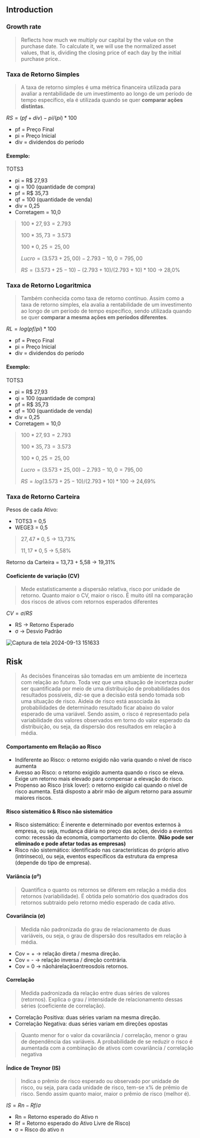 ## Introduction 

### Growth rate 
> Reflects how much we multiply our capital by the value on the purchase date. To calculate it, we will use the normalized asset values, that is, dividing the closing price of each day by the initial purchase price..
 
### Taxa de Retorno Simples
> A taxa de retorno simples é uma métrica financeira utilizada para avaliar a rentabilidade de um investimento ao longo de um período de tempo específico, ela é utilizada quando se quer **comparar ações distintas**.

$RS = (pf + div) - pi/(pi) * 100$

- pf = Preço Final
- pi = Preço Inicial
- div = dividendos do período 

#### Exemplo: 

TOTS3
- pi = R$ 27,93
- qi = 100 (quantidade de compra)
- pf = R$ 35,73
- qf = 100 (quantidade de venda)
- div = 0,25 
- Corretagem = 10,0

> $100 * 27,93 = 2.793$ 
> 
> $100 * 35,73 = 3.573$
> 
> $100 * 0,25 = 25,00$
> 
> $Lucro = (3.573 + 25,00) - 2.793 - 10,0 = 795,00$
> 
> $RS = (3.573 + 25 - 10) - (2.793 + 10)/(2.793 + 10) * 100$ -> 28,0% 

### Taxa de Retorno Logaritmica
> Também conhecida como taxa de retorno contínuo. Assim como a taxa de retorno simples, ela avalia a rentabilidade de um investimento ao longo de um período de tempo específico, sendo utilizada quando se quer **comparar a mesma ações em períodos diferentes**.

$RL = log⁡(pf/pi)* 100$

- pf = Preço Final
- pi = Preço Inicial
- div = dividendos do período 

#### Exemplo: 

TOTS3
- pi = R$ 27,93
- qi = 100 (quantidade de compra)
- pf = R$ 35,73
- qf = 100 (quantidade de venda)
- div = 0,25 
- Corretagem = 10,0

> $100 * 27,93 = 2.793$ 
> 
> $100 * 35,73 = 3.573$
> 
> $100 * 0,25 = 25,00$
> 
> $Lucro = (3.573 + 25,00) - 2.793 - 10,0 = 795,00$
> 
> $RS = log(3.573 + 25 - 10)/(2.793 + 10) * 100$ -> 24,69% 

### Taxa de Retorno Carteira

Pesos de cada Ativo:
- TOTS3 = 0,5
- WEGE3 = 0,5

> $27,47 * 0,5$ -> 13,73%
> 
> $11,17 * 0,5$ -> 5,58% 

Retorno da Carteira = 13,73 + 5,58 -> 19,31%

#### Coeficiente de variação (CV) 
> Mede estatisticamente a dispersão relativa, risco por unidade de retorno. Quanto maior o CV, maior o risco. É muito útil na comparação dos riscos de ativos com retornos esperados diferentes

$CV = σ/RS$

- RS -> Retorno Esperado
- σ -> Desvio Padrão

![Captura de tela 2024-09-13 151633](https://github.com/user-attachments/assets/f8157733-2f1c-42e0-aeee-7fb28689b558)

## Risk
> As decisões financeiras são tomadas em um ambiente de incerteza com relação ao futuro. Toda vez que uma situação de incerteza puder ser quantificada por meio de uma distribuição de probabilidades dos resultados possíveis, diz-se que a decisão está sendo tomada sob uma situação de risco. Aideia de risco está associada às probabilidades de determinado resultado ficar abaixo do valor esperado de uma variável.  Sendo assim, o risco é representado pela variabilidade dos valores observados em torno do valor esperado da distribuição, ou seja, da dispersão dos resultados em relação à média.

#### Comportamento em Relação ao Risco
-  Indiferente ao Risco: o retorno exigido não varia quando o nível de risco aumenta
-  Avesso ao Risco: o retorno exigido aumenta quando o risco se eleva. Exige um retorno mais elevado para compensar a elevação do risco.
-  Propenso ao Risco (risk lover): o retorno exigido cai quando o nível de risco aumenta. Está disposto a abrir mão de algum retorno para assumir maiores riscos.

#### Risco sistemático & Risco não sistemático

- Risco sistemático: É inerente e determinado por eventos externos à empresa, ou seja, mudança diária no preço das ações, devido a eventos como: recessão da economia, comportamento do cliente. **(Não pode ser eliminado e pode afetar todas as empresas)**
- Risco não sistemático: identificado nas características do próprio ativo (intrínseco), ou seja, eventos específicos da estrutura da empresa (depende do tipo de empresa).

#### Variância (σ²)
> Quantifica o quanto os retornos se diferem em relação a média dos retornos (variabilidade). É
obtida pelo somatório dos quadrados dos retornos subtraido pelo retorno médio esperado de cada ativo.

#### Covariância (σ)
> Medida não padronizada do grau de relacionamento de duas variáveis, ou seja, o grau de dispersão dos resultados em relação à média.
- Cov = + -> relação direta / mesma direção.
- Cov = - -> relação inversa / direção contrária.
- Cov = 0 -> nãohárelaçãoentreosdois retornos.

#### Correlação 
> Medida padronizada da relação entre duas séries de valores (retornos). Explica o grau / intensidade de relacionamento dessas séries (coeficiente de correlação).

- Correlação Positiva: duas séries variam na mesma direção.
- Correlação Negativa: duas séries variam em direções opostas

> Quanto menor for o valor da covariância / correlação, menor o grau de dependência das variáveis. A probabilidade de se reduzir o risco é aumentada com a combinação de ativos com covariância / correlação negativa

#### Índice de Treynor (IS)
> Indica o prêmio de risco esperado ou observado por unidade de risco, ou seja, para cada unidade de risco, tem-se x% de prêmio de risco. Sendo assim quanto maior, maior o prêmio de risco (melhor é).

$IS = Rn - Rf / σ$ 

- Rn = Retorno esperado do Ativo n
- Rf = Retorno esperado do Ativo Livre de Risco)
- σ =  Risco do ativo n
